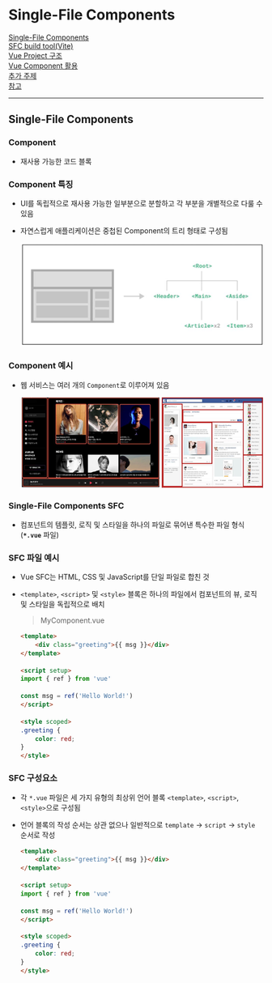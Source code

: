 # Single-File Components

[Single-File Components](#single-file-components-1)   
[SFC build tool(Vite)](#sfc-build-tool-vite)   
[Vue Project 구조](#vue-project-구조)   
[Vue Component 활용](#vue-component-활용)   
[추가 주제](#추가-주제)   
[참고](#참고)   

---

## Single-File Components

### Component

- 재사용 가능한 코드 블록

### Component 특징

- UI를 독립적으로 재사용 가능한 일부분으로 분할하고 각 부분을 개별적으로 다룰 수 있음

- 자연스럽게 애플리케이션은 중첩된 Component의 트리 형태로 구성됨
    
    ![component_특징_1](./images/component_특징_1.png)
    

### Component 예시

- 웹 서비스는 여러 개의 `Component`로 이루어져 있음
    
    ![component_예시_1](./images/component_예시_1.png)
    

### Single-File Components SFC

- 컴포넌트의 템플릿, 로직 및 스타일을 하나의 파일로 묶어낸 특수한 파일 형식 (**`*.vue`** 파일)

### SFC 파일 예시

- Vue SFC는 HTML, CSS 및 JavaScript를 단일 파일로 합친 것

- `<template>`, `<script>` 및 `<style>` 블록은 하나의 파일에서 컴포넌트의 뷰, 로직 및 스타일을 독립적으로 배치
    
    > MyComponent.vue
    > 
    
    ```html
    <template>
        <div class="greeting">{{ msg }}</div>
    </template>
    
    <script setup>
    import { ref } from 'vue'
    
    const msg = ref('Hello World!')
    </script>
    
    <style scoped>
    .greeting {
        color: red;
    }
    </style>
    ```
    

### SFC 구성요소

- 각 `*.vue` 파일은 세 가지 유형의 최상위 언어 블록 `<template>`, `<script>`, 
`<style>`으로 구성됨

- 언어 블록의 작성 순서는 상관 없으나 일반적으로 `template` → `script` → `style` 순서로 작성
    
    ```html
    <template>
        <div class="greeting">{{ msg }}</div>
    </template>
    
    <script setup>
    import { ref } from 'vue'
    
    const msg = ref('Hello World!')
    </script>
    
    <style scoped>
    .greeting {
        color: red;
    }
    </style>
    ```
    

### <template> 블록

- 각 `*.vue` 파일은 최상위 `<template>` 블록을 하나만 포함할 수 있음
    
    ```html
    <template>
        <div class="greeting">{{ msg }}</div>
    </template>
    ```
    

### <script setup> 블록

- 각 `*.vue` 파일은 `<script setup>` 블록을 하나만 포함할 수 있음 (일반 `<script>` 제외)

- 컴포넌트의 `setup()` 함수로 사용되며 컴포넌트의 각 인스턴스에 대해 실행

- 변수 및 함수는 동일한 컴포넌트의 템플릿에서 자동으로 사용 가능
    
    ```html
    <script setup>
    import { ref } from 'vue'
    
    const msg = ref('Hello World!')
    </script>
    ```
    

### <style scoped> 블록

- `*.vue` 파일에는 여러 `<style>` 태그가 포함될 수 있음

- `scoped`가 지정되면 CSS는 현재 컴포넌트에만 적용됨
    
    ```html
    <style scoped>
    .greeting {
        color: red;
    }
    </style>
    ```
    

### 컴포넌트 사용하기

- https://play.vuejs.org/에서 Vue 컴포넌트 코드 작성 및 미리보기

- Vue SFC는 일반적인 방법으로 실행할 수 없으며 컴파일러를 통해 컴파일된 후 
빌드되어야 함

- 실제 프로젝트에서는 `Vite`와 같은 공식 빌드(build) 도구를 사용
    
    ![컴포넌트_사용하기_1](./images/컴포넌트_사용하기_1.png)
    

## SFC build tool (Vite)

### Vite

- 프론트 엔드 개발 도구

- 빠른 개발 환경을 위한 빌드 도구와 개발 서버를 제공

- https://vitejs.dev/

### Build

- 프로젝트의 소스 코드를 최적화하고 번들링하여 배포할 수 있는 형식으로 변환하는 과정

- 개발 중에 사용되는 여러 소스 파일 및 리소스(JavaScript, CSS, 이미지 등)를 최적화된 형태로 조합하여 최종 소프트웨어 제품을 생성하는 것

- Vite는 이러한 빌드 프로세스를 수행하는 데 사용되는 도구

### Vue Project 생성

- Vue Project (Application) 생성 (Vite 기반 필드)
    
    ```bash
    $ npm create vue@latest
    ```
    
- 프로젝트 설정 관련 절차 진행
    
    ![vue_project_생성_1](./images/vue_project_생성_1.png)
    
- 프로젝트 폴더 이동
    
    ```bash
    $ cd vue-project
    ```
    
- 패키지 설치
    
    ```bash
    $ npm install
    ```
    
    ![vue_project_생성_2](./images/vue_project_생성_2.png)
    
- Vue 프로젝트 서버 실행
    
    ```bash
    $ npm run dev
    ```
    
    ![vue_project_생성_3](./images/vue_project_생성_3.png)
    
- Vue 프로젝트 실행 결과
    
    ![vue_project_생성_4](./images/vue_project_생성_4.png)
    
- Vue 프로젝트 구성
    
    ![vue_project_생성_5](./images/vue_project_생성_5.png)
    

### Node Package Manager NPM

- Node.js의 기본 패키지 관리자

### Node.js

- Chrome의 V8 JavaScript 엔진을 기반으로 하는 Server-Side 실행 환경

### Node.js의 영향

- 기본에 브라우저 안에서만 동작할 수 있었던 JavaScript를 브라우저가 아닌 서버 측에서도 실행할 수 있게 함

    - 프론트엔드와 백엔드에서 동일한 언어로 개발할 수 있게 됨

- NPM을 활용해 수많은 오픈 소스 패키지와 라이브러리를 제공하여 개발자들이 손쉽게 코드를 공유하고 재사용할 수 있게 함

### Module

- 프로그램을 구성하는 독립적인 코드 블록 (`*.js` 파일)

### Module의 필요성

- 개발하는 애플리케이션의 크기가 커지고 복잡해지면서 파일 하나에 모든 기능을 담기가 어려워짐

- 따라서 자연스럽게 파일을 여러 개로 분리하여 관리를 하게 되었고, 이때 분리된 각 파일이 바로 모듈(module)

- `*.js` 파일 하나가 하나의 모듈

### Module의 한계

- 애플리케이션이 점점 더 발전함에 따라 처리해야 하는 JavaScript 모듈의 개수도 극적으로 증가

- 이러한 상황에서 성능 병목 현상이 발생하고 모듈 간의 의존성(연결성)이 깊어지면서 특정한 곳에서 발생한 문제가 어떤 모듈 간의 문제인지 파악하기 어려워 짐

- 복잡하고 깊은 모듈 간 의존성 문제를 해결하기 위한 도구가 필요
    - Bundler

### node_modules의 의존성 깊이

![node_modules의_의존성_깊이_1](./images/node_modules의_의존성_깊이_1.png)

### Bundler

- 여러 모듈과 파일을 하나(혹은 여러 개)의 번들로 묶어 최적화하여 애플리케이션에서 사용할 수 있게 만들어주는 도구

### Bundler의 역할

- 의존성 관리, 코드 최적화, 리소스 관리 등

- Bundler가 하는 작업을 Bundling이라 함

- [참고] Vite는 Rollup이라는 Bundler를 사용하며 개발자가 별도로 기타 환경설정에 신경 쓰지 않도록 모두 설정해두고 있음

## Vue Project 구조

### node_modules

- Node.js 프로젝트에서 사용되는 외부 패키지들이 저장되는 디렉토리

- 프로젝트의 의존성 모듈을 저장하고 관리하는 공간

- 프로젝트가 실행될 때 필요한 라이브러리와 패키지들을 포함

- `.gitignore`에 작성됨

### package-lock.json

- 패키지들의 실제 설치 버전, 의존성 관계, 하위 패키지 등을 포함하여 패키지 설치에 필요한 모든 정보를 포함

- 패키지들의 정확한 버전을 보장하여, 여러 개발자가 협업하거나 서버 환경에서 일관성 있는 의존성을 유지하는 데 도움을 줌

- `npm install` 명령을 통해 패키지를 설치할 때, 명시된 버전과 의존성을 기반으로 설치

### package.json

- 프로젝트의 메타 정보와 의존성 패키지 목록을 포함

- 프로젝트의 이름, 버전, 작성자, 라이선스 등과 같은 메타 정보를 정의

- `package-lock.json`과 함께 프로젝트의 의존성을 관리하고, 버전 충돌 및 일관성을 유지하는 역할

### public 디렉토리

- 주로 다음 정적 파일을 위치 시킴
    - 소스코드에서 참조되지 않는

    - 항상 같은 이름을 갖는

    - import 할 필요 없는

- 항상 root 절대 경로를 사용하여 참조

    - `public/icon.png`는 소스 코드에서 `/icon.png`로 참조 할 수 있음

- [**https://vitejs.dev/guide/assets.html#the-public-directory**](https://vitejs.dev/guide/assets.html#the-public-directory)

### src 디렉토리

- 프로젝트의 주요 소스 코드를 포함하는 곳

- 컴포넌트, 스타일, 라우팅 등 프로젝트의 핵심 코드를 관리

### src / assets

- 프로젝트 내에서 사용되는 자원 (이미지, 폰트, 스타일 시트 등)을 관리

- 컴포넌트 자체에서 참조하는 내부 파일을 저장하는데 사용

- 컴포넌트가 아닌 곳에서는 public 디렉토리에 위치한 파일을 사용

### src / components

- Vue 컴포넌트들을 작성하는 곳

### src / App.vue

- Vue 앱의 최상위 Root 컴포넌트

- 다른 하위 컴포넌트들을 포함

- 애플리케이션 전체의 레이아웃과 공통적인 요소를 정의
    
    ![src_app_vue_1](./images/src_app_vue_1.png)
    

### src / main.js

- Vue 인스턴스를 생성하고, 애플리케이션을 초기화하는 역할

- 필요한 라이브러리를 `import` 하고 전역 설정을 수행

### index.html

- Vue 앱의 기본 HTML 파일

- 앱의 진입점 (entry point)

- Root 컴포넌트인 App.vue가 해당 페이지에 마운트(mount) 됨
    - Vue 앱이 SPA인 이유

- 필요한 스타일 시트, 스크립트 등의 외부 리소스를 로드 할 수 있음 (ex. bootstrap CDN)

### 기타 설정 파일

- `jsconfig.json`
    - 컴파일 옵션, 모듈 시스템 등 설정

- `vite.config.js`
    - Vite 프로젝트 설정 파일

    - 플러그인, 빌드 옵션, 개발 서버 설정 등

## Vue Component 활용

### 컴포넌트 사용 2단계

- 컴포넌트 파일 생성

- 컴포넌트 등록 (import)

### 사전 준비

- 초기에 생성된 모든 컴포넌트 삭제 (`App.vue` 제외)

- `App.vue` 코드 초기화
    
    > App.vue
    > 
    
    ```html
    <template>
      <h1>App.vue</h1>
    </template>
    
    <script setup>
    </script>
    ```
    

### 컴포넌트 파일 생성

- `MyComponent.vue` 생성
    
    > MyComponent.vue
    > 
    
    ```html
    <template>
      <div>
        <h2>MyComponent</h2>
      </div>
    </template>
    
    <script setup>
    </script>
    ```
    

### 컴포넌트 등록

- `App` 컴포넌트에 `MyComponent`를 등록

- `App`(부모) - `MyComponent`(자식) 관계 형성

- **`@`** - **`src/`** 경로를 뜻하는 약어
    
    > App.vue
    > 
    
    ```html
    <template>
      <h1>App.vue</h1>
      <MyComponent />
    </template>
    
    <script setup>
    // import MyComponent from './components/MyComponent.vue'
    import MyComponent from '@/components/MyComponent.vue'
    </script>
    ```
    

### 결과 확인

- Vue dev tools를 사용해 컴포넌트 관계 형성 확인
    
    ![결과_확인_1](./images/결과_확인_1.png)
    

### 추가 하위 컴포넌트 등록 후 활용

- `MyComponentItem`은 `MyComponent`의 자식 컴포넌트
    
    ![추가_하위_컴포넌트_등록_후_활용_1](./images/추가_하위_컴포넌트_등록_후_활용_1.png)
    
- 컴포넌트의 재사용성 확인하기
    
    > MyComponent.vue
    > 
    
    ```html
    <template>
      <div>
        <h2>MyComponent</h2>
        <MyComponentItem />
        <MyComponentItem />
        <MyComponentItem />
      </div>
    </template>
    
    <script setup>
    import MyComponentItem from '@/components/MyComponentItem.vue';
    </script>
    ```
    
    > MyComponentItem.vue
    > 
    
    ```html
    <template>
      <p>MyComponentItem</p>
    </template>
    ```
    
    ![추가_하위_컴포넌트_등록_후_활용_2](./images/추가_하위_컴포넌트_등록_후_활용_2.png)
    

### Component 이름 지정 스타일 가이드

- https://vuejs.org/style-guide/rules-strongly-recommended.html

## 추가 주제

### Virtual DOM

- 가상의 DOM을 메모리에 저장하고 실제 DOM과 동기화하는 프로그래밍 개념

- 실제 DOM과의 변경 사항 비교를 통해 변경된 부분만 실제 DOM에 적용하는 방식

- 웹 애플리케이션의 성능을 향상시키기 위한 Vue의 내부 렌더링 기술
    
    > index.html
    > 
    
    ```html
    <!DOCTYPE html>
    <html lang="en">
      <head>
        <meta charset="UTF-8" />
        <link rel="icon" href="/favicon.ico" />
        <meta name="viewport" content="width=device-width, initial-scale=1.0" />
        <title>Vite App</title>
      </head>
      <body>
        <div id="app"></div>   <!--Vue의 영역 (Virtual DOM) -->
        <script type="module" src="/src/main.js"></script>
      </body>
    </html>
    ```
    
    - `<div id=”app”></div>` 부분이 Vue의 영역 (Virtual DOM)

### 내부 렌더링 과정

![내부_렌더링_과정_1](./images/내부_렌더링_과정_1.png)

### Virtual DOM 패턴의 장점

- 효율성
    - 실제 DOM 조작을 최소화하고, 변경된 부분만 업데이트하여 성능을 향상

- 반응성
    - 데이터의 변경을 감지하고, Virtual DOM을 효율적으로 갱신하여 UI를 자동으로 업데이트

- 추상화
    - 개발자는 실제 DOM 조작을 Vue에게 맡기고 컴포넌트와 템플릿을 활용하는 추상화된 프로그래밍 방식으로 원하는 UI 구조를 구성하고 관리할 수 있음

### Virtual DOM 주의사항

- 실제 DOM에 직접 접근하지 말 것
    - JavaScript에서 사용하는 DOM 접근 관련 메서드 사용 금지

    - `querySelector`, `createElement`, `addEventListener` 등

- Vue의 `ref()`와 `Lifecycle Hooks` 함수를 사용해 간접적으로 접근하여 조작할 것

### 직접 DOM 엘리먼트에 접근해야 하는 경우

- `ref` 속성을 사용하여 특정 DOM 엘리먼트에 직접적인 참조를 얻을 수 있음
    
    ```html
    <template>
      <input ref="input">
    </template>
    
    <script setup>
    import { ref, onMounted } from 'vue';
    
    // 변수명은 템플릿 ref 값과 일치해야 함
    const input = ref(null)
    
    onMounted(() => {
      console.log(input.value); // <input>
    });
    </script>
    ```
    

### Vue를 작성하는 2가지 스타일

- Composition API

- Option API

### Composition API

- `import`해서 가져온 API 함수들을 사용하여 컴포넌트의 로직을 정의

- Vue3에서의 권장 방식
    
    ```html
    <template>
      <button @click="increment">{{ count }}</button>
    </template>
    
    <script setup>
    import { ref, onMounted } from 'vue'
    
    const count = ref(0)
    
    function increment() {
      count.value++
    }
    
    onMounted(() => {
      console.log(`숫자 세기의 초기값은 ${ count.value }`)
    })
    </script>
    ```
    

### Option API

- `data`, `methods` 및 `mounted` 같은 객체를 사용하여 컴포넌트의 로직을 정의

- Vue2에서의 작성 방식 (Vue3에서도 지원)
    
    ```html
    <template>
      <button @click="increment">{{ count }}</button>
    </template>
    <script>
    export default {
      data() {
        return {
          count: 0
        }
      },
    
      methods: {
        increment() {
          this.count++
        }
      },
    
      mounted() {
        console.log(`숫자 세기의 초기값은 ${ this.value }`)
      }
    }
    </script>
    ```
    

### Composition API와 Option API 비교

### API별 권장 사항

- `Composition API` + `SFC`
    - 규모가 있는 앱의 전체를 구축하려는 경우

- `Option API`
    - 빌드 도구를 사용하지 않거나 복잡성이 낮은 프로젝트에서 사용하려는 경우

- https://vuejs.org/guide/extras/composition-api-faq.html

## 참고

### 모든 컴포넌트에는 최상단 HTML 요소가 작성되는 것이 권장

- 가독성, 스타일링, 명확한 컴포넌트 구조를 위해 각 컴포넌트에는 최상단 HTML 요소를 작성해야 함(Single Root Element)
    
    ```html
    <!-- bad -->
    <template>
      <h2>Heading</h2>
      <p>Paragraph</p>
      <p>Paragragh</p>
    </template>
    ```
    
    ```html
    <!-- good -->
    <template>
      <div>
        <h2>Heading</h2>
        <p>Paragraph</p>
        <p>Paragragh</p>
      </div>
    </template>
    ```
    

### SFC의 CSS 기능 - scoped

```html
<style scoped></style>
```

- `scoped` 속성을 사용하면 해당 CSS는 현재 컴포넌트의 요소에만 적용됨
    - 부모 컴포넌트의 스타일이 자식 컴포넌트로 유출되지 않음

    - 사용하지 않으면 모든 컴포넌트에 영향을 미침

- 그러나 자식 컴포넌트의 최상위 요소(root element)는 부모 CSS와 본인 CSS 모두에게서 영향을 받음
    - 자식 컴포넌트의 최상위 요소는 부모에서 사용되기 때문

- 이는 부모가 레이아웃 목적으로 자식 컴포넌트 최상위 요소의 스타일을 지정할 수 있도록 의도적으로 설계된 것

- 다음과 같이 App(부모) 컴포넌트에 적용한 스타일에 `scoped`가 작성 되어 있지만, **MyComponent(자식)의 최상위 요소(div)는 부모와 본인의 CSS 모두의 영향을 받기 때문에** 부모 컴포넌트에 지정한 스타일이 적용됨
    
    > App.vue
    > 
    
    ```html
    <template>
      <h1>App.vue</h1>
      <MyComponent />
    </template>
    
    <script scoped>
    div {
      color: red;
    }
    </script>
    ```
    
    > MyComponent.vue
    > 
    
    ```html
    <template>
      <div>
        <h2>MyComponent</h2>
      </div>
    </template>
    ```
    
    ![sfc의_css_기능_scoped_1](./images/sfc의_css_기능_scoped_1.png)
    

### scoped 속성 사용을 권장

- 최상위 App 컴포넌트에서 레이아웃 스타일을 전역적으로 구성할 수 있지만, 다른 모든 컴포넌트는 범위가 지정된 스타일을 사용하는 것을 권장

- https://vuejs.org/style-guide/rules-essential.html#use-component-scoped-styling

### Scaffolding 스캐폴딩

- 새로운 프로젝트나 모듈을 시작하기 위해 초기 구조와 기본 코드를 자동으로 생성하는 과정

- 개발자들이 프로젝트를 시작하는 데 도움을 주는 틀이나 기반을 제공하는 작업

- 초기 설정, 폴더 구조, 파일 템플릿, 기본 코드 등을 자동으로 생성하여 개발자가 시작할 때 시간과 노력을 절약하고 일관된 구조를 유지할 수 있도록 도와줌

### 관심사항의 분리가 파일 유형의 분리와 동일한 것이 아니다

- 프론트엔드 앱의 사용 목적이 점점 더 복잡해짐에 따라, 단순 파일 유형으로만 분리하게 될 경우 프로젝트의 목표를 달성하는데 도움이 되지 않게 됨

![분리의_다름_1](./images/분리의_다름_1.png)